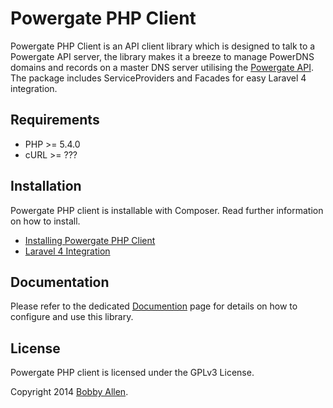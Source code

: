 # Powergate PHP Client

Powergate PHP Client is an API client library which is designed to talk to a Powergate API server, the library makes it a breeze to manage PowerDNS domains and records on a master DNS server utilising the [Powergate API](https://github.com/bobsta63/powergate). The package includes ServiceProviders and Facades for easy Laravel 4 integration.

## Requirements

* PHP >= 5.4.0
* cURL >= ???

## Installation

Powergate PHP client is installable with Composer. Read further information on how to install.

* [Installing Powergate PHP Client](docs/INSTALL.md)
* [Laravel 4 Integration](docs/LARAVEL-INTEGRATION.md)

## Documentation

Please refer to the dedicated [Documention](docs/INDEX.md) page for details on how to configure and use this library.

## License

Powergate PHP client is licensed under the GPLv3 License.

Copyright 2014 [Bobby Allen](http://www.bobbyallen.me).
